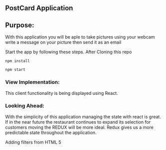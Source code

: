## PostCard Application


## Purpose:
With this application you will be aple to take pictures using your webcam
write a message on your picture then send it as an email 

Start the app by following these steps.
After Cloning this repo 

`npm install`


`npm start`

### View Implementation:
This client functionality is being displayed using React.

### Looking Ahead:
With the simplicity of this application managing the state with react is great.
If in the near future the restaurant continues to expand its selection for customers moving the REDUX will be more ideal. Redux gives us a more predictable state throughout the application.

Adding filters from HTML 5 

